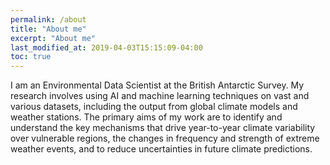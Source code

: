 ```yaml
---
permalink: /about
title: "About me"
excerpt: "About me"
last_modified_at: 2019-04-03T15:15:09-04:00
toc: true
---
```


I am an Environmental Data Scientist at the British Antarctic Survey.  My research involves using AI and machine learning techniques on vast and various datasets, including the output from global climate models and weather stations.  The primary aims of my work are to identify and understand the key mechanisms that drive year-to-year climate variability over vulnerable regions, the changes in frequency and strength of extreme weather events, and to reduce uncertainties in future climate predictions.

<!-- PhD Students
======
* Risa Ueno
* Robert Edwin Rouse
* Will Tebbutt
* Matt Amos
* Murk Komal -->